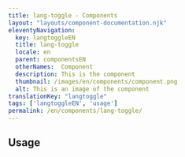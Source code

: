 ```yaml
---
title: lang-toggle - Components
layout: "layouts/component-documentation.njk"
eleventyNavigation:
  key: langtoggleEN
  title: lang-toggle
  locale: en
  parent: componentsEN
  otherNames:  Component
  description: This is the component
  thumbnail: /images/en/components/component.png
  alt: This is an image of the component
translationKey: "langtoggle"
tags: ['langtoggleEN', 'usage']
permalink: /en/components/lang-toggle/
---
```


## Usage